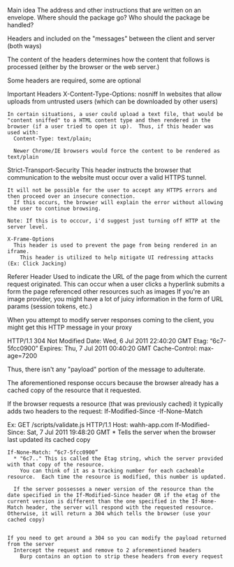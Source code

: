Main idea
  The address and other instructions that are written on an envelope.
    Where should the package go?
    Who should the package be handled?

  Headers and included on the "messages" between the client and server (both ways)

  The content of the headers determines how the content that follows is processed (either by the browser or the web server.)
  
  Some headers are required, some are optional


Important Headers
  X-Content-Type-Options: nosniff
    In websites that allow uploads from untrusted users (which can be downloaded by other users)

    In certain situations, a user could upload a text file, that would be "content sniffed" to a HTML content type and then rendered in the browser (if a user tried to open it up).  Thus, if this header was used with:
      Content-Type: text/plain;

      Newer Chrome/IE browsers would force the content to be rendered as text/plain


  Strict-Transport-Security
    This header instructs the browser that communication to the website must occur over a valid HTTPS tunnel.  

    It will not be possible for the user to accept any HTTPS errors and then proceed over an insecure connection.
      If this occurs, the browser will explain the error without allowing the user to continue browsing.

    Note: If this is to occcur, i'd suggest just turning off HTTP at the server level.

    X-Frame-Options
      This header is used to prevent the page from being rendered in an iframe.
        This header is utilized to help mitigate UI redressing attacks (Ex: Click Jacking)

  Referer Header
    Used to indicate the URL of the page from which the current request originated.
      This can occur when a user
        clicks a hyperlink
        submits a form
        the page referenced other resources such as images
          If you're an image provider, you might have a lot of juicy information in the form of URL params (session tokens, etc.)


When you attempt to modify server responses coming to the client, you might get this HTTP message in your proxy

  HTTP/1.1 304 Not Modified
  Date: Wed, 6 Jul 2011 22:40:20 GMT
  Etag: “6c7-5fcc0900”
  Expires: Thu, 7 Jul 2011 00:40:20 GMT
  Cache-Control: max-age=7200

  Thus, there isn't any "payload" portion of the message to adulterate.

  The aforementioned response occurs because the browser already has a cached copy of the resource that it requested.

  If the browser requests a resource (that was previously cached) it typically adds two headers to the request:
    If-Modified-Since
    -If-None-Match

  Ex:
    GET /scripts/validate.js HTTP/1.1
    Host: wahh-app.com
    If-Modified-Since: Sat, 7 Jul 2011 19:48:20 GMT
      * Tells the server when the browser last updated its cached copy

    If-None-Match: “6c7-5fcc0900”
      * "6c7.." This is called the Etag string, which the server provided with that copy of the resource.
        You can think of it as a tracking number for each cacheable resource.  Each time the resource is modified, this number is updated.

      If the server possesses a newer version of the resource than the date specified in the If-Modified-Since header OR if the etag of the current version is different than the one specified in the If-None-Match header, the server will respond with the requested resource.  Otherwise, it will return a 304 which tells the browser (use your cached copy)


    If you need to get around a 304 so you can modify the payload returned from the server
      Intercept the request and remove to 2 aforementioned headers
        Burp contains an option to strip these headers from every request

